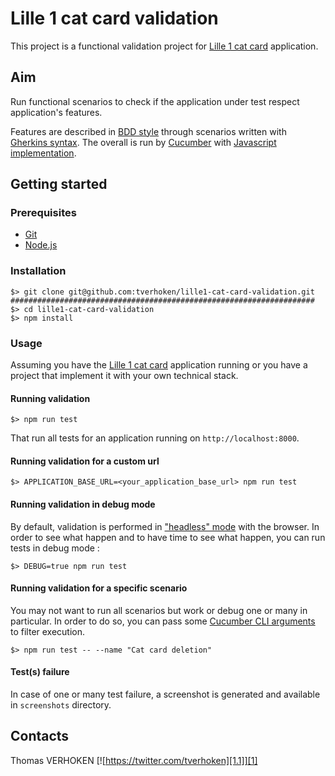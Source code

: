 # Lille 1 cat card validation

This project is a functional validation project for [Lille 1 cat card](https://github.com/tverhoken/lille1-cat-card) application.


## Aim

Run functional scenarios to check if the application under test respect application's features.

Features are described in [BDD style](https://cucumber.io/docs/bdd/) through scenarios written with [Gherkins syntax](https://cucumber.io/docs/gherkin/).
The overall is run by [Cucumber](https://cucumber.io) with [Javascript implementation](https://cucumber.io/docs/installation/javascript/).

## Getting started

### Prerequisites

* [Git](https://git-scm.com/)
* [Node.js](https://nodejs.org/)

### Installation

```
$> git clone git@github.com:tverhoken/lille1-cat-card-validation.git
####################################################################
$> cd lille1-cat-card-validation
$> npm install
```

### Usage

Assuming you have the [Lille 1 cat card](https://github.com/tverhoken/lille1-cat-card) application running or you have a project that implement it with your own technical stack.

#### Running validation

```
$> npm run test
```
That run all tests for an application running on `http://localhost:8000`.

#### Running validation for a custom url

```
$> APPLICATION_BASE_URL=<your_application_base_url> npm run test
```

#### Running validation in debug mode

By default, validation is performed in ["headless" mode](https://en.wikipedia.org/wiki/Headless_browser) with the browser. In order to see what happen and to have time to see what happen, you can run tests in debug mode :

```
$> DEBUG=true npm run test
```

#### Running validation for a specific scenario

You may not want to run all scenarios but work or debug one or many in particular.
In order to do so, you can pass some [Cucumber CLI arguments](https://github.com/cucumber/cucumber-js/blob/master/docs/cli.md#running-specific-features) to filter execution.

```
$> npm run test -- --name "Cat card deletion"
```


#### Test(s) failure

In case of one or many test failure, a screenshot is generated and available in `screenshots` directory.

## Contacts

Thomas VERHOKEN [![https://twitter.com/tverhoken][1.1]][1]

[1]: https://twitter.com/tverhoken
[1.1]: http://i.imgur.com/wWzX9uB.png